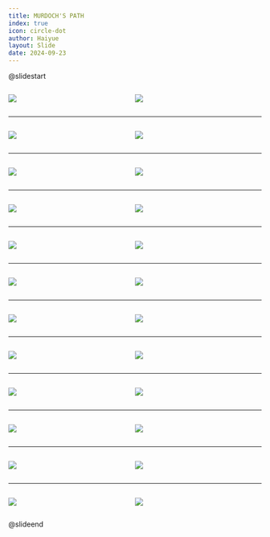 ```yaml
---
title: MURDOCH'S PATH
index: true
icon: circle-dot
author: Haiyue
layout: Slide
date: 2024-09-23
---
```

 
@slidestart

<div style="display:flex">
<div style="flex:1">

![](/reading/english/Level-R/MURDOCH'S%20PATH/001.webp)
</div>
<div style="flex:1">

![](/reading/english/Level-R/MURDOCH'S%20PATH/002.webp)
</div>
</div>

---

<div style="display:flex">
<div style="flex:1">

![](/reading/english/Level-R/MURDOCH'S%20PATH/003.webp)
</div>
<div style="flex:1">

![](/reading/english/Level-R/MURDOCH'S%20PATH/004.webp)
</div>
</div>

---

<div style="display:flex">
<div style="flex:1">

![](/reading/english/Level-R/MURDOCH'S%20PATH/005.webp)
</div>
<div style="flex:1">

![](/reading/english/Level-R/MURDOCH'S%20PATH/006.webp)
</div>
</div>

---

<div style="display:flex">
<div style="flex:1">

![](/reading/english/Level-R/MURDOCH'S%20PATH/007.webp)
</div>
<div style="flex:1">

![](/reading/english/Level-R/MURDOCH'S%20PATH/008.webp)
</div>
</div>

---

<div style="display:flex">
<div style="flex:1">

![](/reading/english/Level-R/MURDOCH'S%20PATH/009.webp)
</div>
<div style="flex:1">

![](/reading/english/Level-R/MURDOCH'S%20PATH/010.webp)
</div>
</div>

---

<div style="display:flex">
<div style="flex:1">

![](/reading/english/Level-R/MURDOCH'S%20PATH/011.webp)
</div>
<div style="flex:1">

![](/reading/english/Level-R/MURDOCH'S%20PATH/012.webp)
</div>
</div>

---

<div style="display:flex">
<div style="flex:1">

![](/reading/english/Level-R/MURDOCH'S%20PATH/013.webp)
</div>
<div style="flex:1">

![](/reading/english/Level-R/MURDOCH'S%20PATH/014.webp)
</div>
</div>

---

<div style="display:flex">
<div style="flex:1">

![](/reading/english/Level-R/MURDOCH'S%20PATH/015.webp)
</div>
<div style="flex:1">

![](/reading/english/Level-R/MURDOCH'S%20PATH/016.webp)
</div>
</div>

---

<div style="display:flex">
<div style="flex:1">

![](/reading/english/Level-R/MURDOCH'S%20PATH/017.webp)
</div>
<div style="flex:1">

![](/reading/english/Level-R/MURDOCH'S%20PATH/018.webp)
</div>
</div>

---

<div style="display:flex">
<div style="flex:1">

![](/reading/english/Level-R/MURDOCH'S%20PATH/019.webp)
</div>
<div style="flex:1">

![](/reading/english/Level-R/MURDOCH'S%20PATH/020.webp)
</div>
</div>

---

<div style="display:flex">
<div style="flex:1">

![](/reading/english/Level-R/MURDOCH'S%20PATH/021.webp)
</div>
<div style="flex:1">

![](/reading/english/Level-R/MURDOCH'S%20PATH/022.webp)
</div>
</div>

---

<div style="display:flex">
<div style="flex:1">

![](/reading/english/Level-R/MURDOCH'S%20PATH/023.webp)
</div>
<div style="flex:1">

![](/reading/english/Level-R/MURDOCH'S%20PATH/024.webp)
</div>
</div>

@slideend